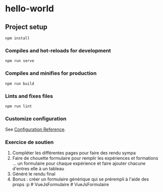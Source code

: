 # hello-world

## Project setup
```
npm install
```

### Compiles and hot-reloads for development
```
npm run serve
```

### Compiles and minifies for production
```
npm run build
```

### Lints and fixes files
```
npm run lint
```

### Customize configuration
See [Configuration Reference](https://cli.vuejs.org/config/).

### Exercice de soutien

1. Compléter les différentes pages pour faire des rendu sympa
2. Faire de chouette formulaire pour remplir les expériences et formations ... un formulaire pour chaque expérience et faire ajouter chacune d'entres elle à un tableau
3. Généré le rendu final
4. Bonus : créer un formulaire générique qui se prérempli à l'aide des props :p
#   V u e J s F o r m u l a i r e  
 #   V u e J s F o r m u l a i r e  
 